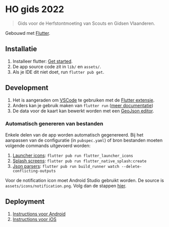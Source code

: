 # HO gids 2022
> Gids voor de Herfstontmoeting van Scouts en Gidsen Vlaanderen.

Gebouwd met [Flutter](https://docs.flutter.dev/).

## Installatie
1. Installeer flutter: [Get started](https://docs.flutter.dev/get-started/install).
2. De app source code zit in `lib/` en `assets/`.
3. Als je IDE dit niet doet, run `flutter pub get`.

## Development
1. Het is aangeraden om [VSCode](https://code.visualstudio.com/) te gebruiken met de [Flutter extensie](https://marketplace.visualstudio.com/items?itemName=Dart-Code.flutter).
2. Anders kan je gebruik maken van `flutter run` ([meer documentatie](https://docs.flutter.dev/get-started/test-drive?tab=terminal))
3. De data voor de kaart kan bewerkt worden met een [GeoJson editor](https://geoman.io/geojson-editor).

### Automatisch genereren van bestanden
Enkele delen van de app worden automatisch gegenereerd. Bij het aanpassen van de configuratie (in `pubspec.yaml`) of bron bestanden moeten volgende commands uitgevoerd worden:
1. [Launcher icons](https://pub.dev/packages/flutter_launcher_icons): `flutter pub run flutter_launcher_icons`
2. [Splash screens](https://pub.dev/packages/flutter_native_splash): `flutter pub run flutter_native_splash:create`
3. [Json parsers](https://pub.dev/packages/json_serializable): `flutter pub run build_runner watch --delete-conflicting-outputs`

Voor de notification icon moet Android Studio gebruikt worden. De source is `assets/icons/notification.png`. Volg dan de stappen [hier](https://developer.android.com/studio/write/create-app-icons#create-notification).

## Deployment
1. [Instructions voor Android](https://docs.flutter.dev/deployment/android)
2. [Instructions voor iOS](https://docs.flutter.dev/deployment/ios)
